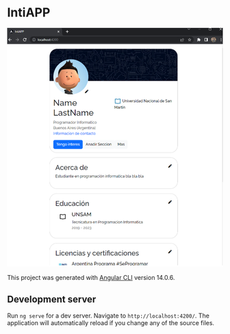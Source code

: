 # IntiAPP

![](https://github.com/willybc/AngularProyects/blob/master/IntiAPP/src/assets/screenshot.png?raw=true)

This project was generated with [Angular CLI](https://github.com/angular/angular-cli) version 14.0.6.

## Development server

Run `ng serve` for a dev server. Navigate to `http://localhost:4200/`. The application will automatically reload if you change any of the source files.

